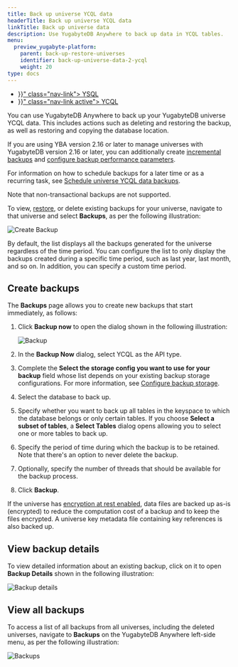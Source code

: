```yaml
---
title: Back up universe YCQL data
headerTitle: Back up universe YCQL data
linkTitle: Back up universe data
description: Use YugabyteDB Anywhere to back up data in YCQL tables.
menu:
  preview_yugabyte-platform:
    parent: back-up-restore-universes
    identifier: back-up-universe-data-2-ycql
    weight: 20
type: docs
---
```


<ul class="nav nav-tabs-alt nav-tabs-yb" data-target="sql">

  <li >
    <a href="{{< relref "./ysql.md" >}}" class="nav-link">
      <i class="icon-postgres" aria-hidden="true"></i>
      YSQL
    </a>
  </li>

  <li >
    <a href="{{< relref "./ycql.md" >}}" class="nav-link active">
      <i class="icon-cassandra" aria-hidden="true"></i>
      YCQL
    </a>
  </li>

</ul>

You can use YugabyteDB Anywhere to back up your YugabyteDB universe YCQL data. This includes actions such as deleting and restoring the backup, as well as restoring and copying the database location.

If you are using YBA version 2.16 or later to manage universes with YugabyteDB version 2.16 or later, you can additionally create [incremental backups](../ysql/#create-incremental-backups) and [configure backup performance parameters](../ysql/#configure-backup-performance-parameters).

For information on how to schedule backups for a later time or as a recurring task, see [Schedule universe YCQL data backups](../../schedule-data-backups/ycql/).

Note that non-transactional backups are not supported.

To view, [restore](../../restore-universe-data/ycql/), or delete existing backups for your universe, navigate to that universe and select **Backups**, as per the following illustration:

![Create Backup](/images/yp/create-backup-new-ycql.png)

By default, the list displays all the backups generated for the universe regardless of the time period. You can configure the list to only display the backups created during a specific time period, such as last year,  last month, and so on. In addition, you can specify a custom time period.

## Create backups

The **Backups** page allows you to create new backups that start immediately, as follows:

1. Click **Backup now** to open the dialog shown in the following illustration:

    ![Backup](/images/yp/create-backup-new-3.png)

1. In the **Backup Now** dialog, select YCQL as the API type.

1. Complete the **Select the storage config you want to use for your backup** field whose list depends on your existing backup storage configurations. For more information, see [Configure backup storage](../../configure-backup-storage/).

1. Select the database to back up.

1. Specify whether you want to back up all tables in the keyspace to which the database belongs or only  certain tables. If you choose **Select a subset of tables**, a **Select Tables** dialog opens allowing you to select one or more tables to back up.

1. Specify the period of time during which the backup is to be retained. Note that there's an option to never delete the backup.

1. Optionally, specify the number of threads that should be available for the backup process.

1. Click **Backup**.

If the universe has [encryption at rest enabled](../../../security/enable-encryption-at-rest), data files are backed up as-is (encrypted) to reduce the computation cost of a backup and to keep the files encrypted. A universe key metadata file containing key references is also backed up.

## View backup details

To view detailed information about an existing backup, click on it to open **Backup Details** shown in the following illustration:

![Backup details](/images/yp/backup-details-ycql.png)

## View all backups

To access a list of all backups from all universes, including the deleted universes, navigate to **Backups** on the YugabyteDB Anywhere left-side menu, as per the following illustration:

![Backups](/images/yp/backups-list.png)
